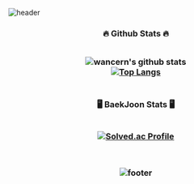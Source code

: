 ![header](https://capsule-render.vercel.app/api?type=waving&color=gradient&height=250&section=header&text=HyeonGu%20Lee&fontSize=30)





<h3 align="center"> 🔥 Github Stats 🔥
<br/><br/>

![wancern's github stats](https://github-readme-stats.vercel.app/api?username=wancern&show_icons=true&theme=dark)
<br/>
[![Top Langs](https://github-readme-stats.vercel.app/api/top-langs/?username=wancern&show_icons=true&hide_border=true&title_color=00EEFF&text_color=FFFFFF&bg_color=000000&icon_color=004386&layout=compact)](https://github.com/anuraghazra/github-readme-stats)
<br/><br/>

<h3 align="center"> 🖥️ BaekJoon Stats 🖥️
<br/><br/>
	
	
[![Solved.ac Profile](http://mazassumnida.wtf/api/v2/generate_badge?boj=wancern)](https://solved.ac/wancern/)

<br/>

<!--
**wancern/wancern** is a ✨ _special_ ✨ repository because its `README.md` (this file) appears on your GitHub profile.
Here are some ideas to get you started:
- 🔭 I’m currently working on ...
- 🌱 I’m currently learning ...
- 👯 I’m looking to collaborate on ...
- 🤔 I’m looking for help with ...
- 💬 Ask me about ...
- 📫 How to reach me: ...
- 😄 Pronouns: ...
- ⚡ Fun fact: ...
-->
![footer](https://capsule-render.vercel.app/api?type=waving&color=gradient&height=200&section=footer)
